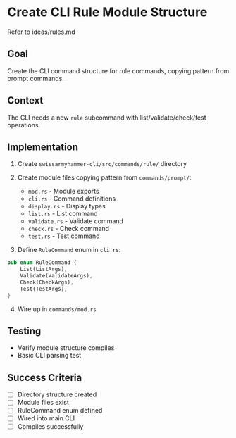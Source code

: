 # Create CLI Rule Module Structure

Refer to ideas/rules.md

## Goal

Create the CLI command structure for rule commands, copying pattern from prompt commands.

## Context

The CLI needs a new `rule` subcommand with list/validate/check/test operations.

## Implementation

1. Create `swissarmyhammer-cli/src/commands/rule/` directory
2. Create module files copying pattern from `commands/prompt/`:
   - `mod.rs` - Module exports
   - `cli.rs` - Command definitions
   - `display.rs` - Display types
   - `list.rs` - List command
   - `validate.rs` - Validate command
   - `check.rs` - Check command
   - `test.rs` - Test command

3. Define `RuleCommand` enum in `cli.rs`:
```rust
pub enum RuleCommand {
    List(ListArgs),
    Validate(ValidateArgs),
    Check(CheckArgs),
    Test(TestArgs),
}
```

4. Wire up in `commands/mod.rs`

## Testing

- Verify module structure compiles
- Basic CLI parsing test

## Success Criteria

- [ ] Directory structure created
- [ ] Module files exist
- [ ] RuleCommand enum defined
- [ ] Wired into main CLI
- [ ] Compiles successfully
